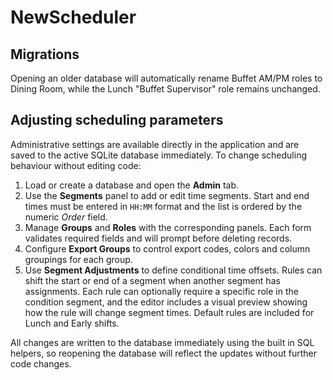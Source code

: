 # NewScheduler

## Migrations

Opening an older database will automatically rename Buffet AM/PM roles to Dining Room, while the Lunch "Buffet Supervisor" role remains unchanged.

## Adjusting scheduling parameters

Administrative settings are available directly in the application and are saved to the active SQLite database immediately. To change scheduling behaviour without editing code:

1. Load or create a database and open the **Admin** tab.
2. Use the **Segments** panel to add or edit time segments. Start and end times must be entered in `HH:MM` format and the list is ordered by the numeric *Order* field.
3. Manage **Groups** and **Roles** with the corresponding panels. Each form validates required fields and will prompt before deleting records.
4. Configure **Export Groups** to control export codes, colors and column groupings for each group.
5. Use **Segment Adjustments** to define conditional time offsets. Rules can shift the start or end of a segment when another segment has assignments. Each rule can optionally require a specific role in the condition segment, and the editor includes a visual preview showing how the rule will change segment times. Default rules are included for Lunch and Early shifts.

All changes are written to the database immediately using the built in SQL helpers, so reopening the database will reflect the updates without further code changes.


